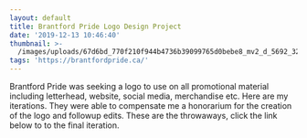 ```yaml
---
layout: default
title: Brantford Pride Logo Design Project
date: '2019-12-13 10:46:40'
thumbnail: >-
  /images/uploads/67d6bd_770f210f944b4736b39099765d0bebe8_mv2_d_5692_3200_s_4_2.webp
tags: 'https://brantfordpride.ca/'
---
```

Brantford Pride was seeking a logo to use on all promotional material including letterhead, website, social media, merchandise etc. ​Here are my iterations. They were able to compensate me a honorarium for the creation of the logo and followup edits. These are the throwaways, click the link below to to the final iteration.
